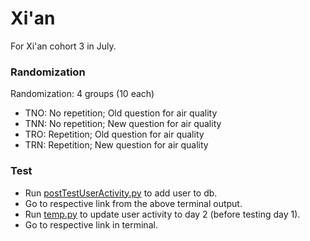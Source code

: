 # Xi'an
For Xi'an cohort 3 in July.  

### Randomization
Randomization: 4 groups (10 each)
- TNO: No repetition; Old question for air quality
- TNN: No repetition; New question for air quality
- TRO: Repetition; Old question for air quality
- TRN: Repetition; New question for air quality

### Test
- Run [postTestUserActivity.py](https://github.com/lizzij/PowerOfRepetition/blob/master/distribution/chatbot/xian/postTestUserActivity.py) to add user to db.
- Go to respective link from the above terminal output.
- Run [temp.py](https://github.com/lizzij/PowerOfRepetition/blob/master/distribution/chatbot/xian/temp.py) to update user activity to day 2 (before testing day 1).
- Go to respective link in terminal.
